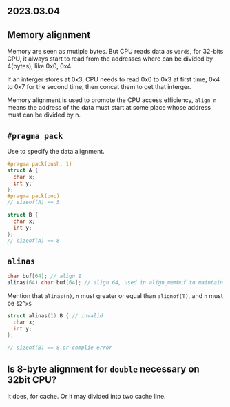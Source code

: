 2023.03.04
---

## Memory alignment

Memory are seen as mutiple bytes. But CPU reads data as `words`, for 32-bits CPU, it always start to read from the addresses where can be divided by 4(bytes), like 0x0, 0x4.

If an interger stores at 0x3, CPU needs to read 0x0 to 0x3 at first time, 0x4 to 0x7 for the second time, then concat them to get that interger.

Memory alignment is used to promote the CPU access efficiency, `align n` means the address of the data must start at some place whose address must can be divided by n.

## `#pragma pack`

Use to specify the data alignment.

```cpp
#pragma pack(push, 1)
struct A {
  char x;
  int y;
};
#pragma pack(pop)
// sizeof(A) == 5

struct B {
  char x;
  int y;
};
// sizeof(A) == 8
```

## `alinas`

```cpp
char buf[64]; // align 1
alinas(64) char buf[64]; // align 64, used in align_membuf to maintain its origin alignment
```
Mention that `alinas(n)`, `n` must greater or equal than `alignof(T)`, and `n` must be `$2^x$`

```cpp
struct alinas(1) B { // invalid
  char x;
  int y;
};

// sizeof(B) == 8 or complie error
```
## Is 8-byte alignment for `double` necessary on 32bit CPU?

It does, for cache. Or it may divided into two cache line.
